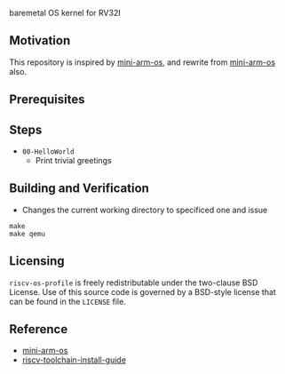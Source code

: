 baremetal OS kernel for RV32I

Motivation
----------
This repository is inspired by [mini-arm-os](https://github.com/jserv/mini-arm-os.git),
and rewrite from [mini-arm-os](https://github.com/jserv/mini-arm-os.git) also.

Prerequisites
-------------

Steps
-----
* `00-HelloWorld`
  - Print trivial greetings

Building and Verification
-------------------------
* Changes the current working directory to specificed one and issue
```
make
make qemu
```

Licensing
---------
`riscv-os-profile` is freely redistributable under the two-clause BSD License.
Use of this source code is governed by a BSD-style license that can be found
in the `LICENSE` file.

Reference
---------
* [mini-arm-os](https://github.com/jserv/mini-arm-os.git)
* [riscv-toolchain-install-guide](https://github.com/johnwinans/riscv-toolchain-install-guide.git)
